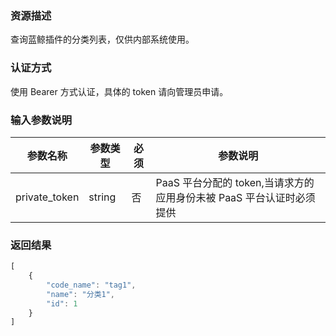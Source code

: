 ### 资源描述

查询蓝鲸插件的分类列表，仅供内部系统使用。

### 认证方式

使用 Bearer 方式认证，具体的 token 请向管理员申请。

### 输入参数说明

|   参数名称   |    参数类型  |  必须  |     参数说明     |
| ------------ | ------------ | ------ | ---------------- |
| private_token | string      | 否   | PaaS 平台分配的 token,当请求方的应用身份未被 PaaS 平台认证时必须提供|


### 返回结果

```javascript
[
    {
        "code_name": "tag1",
        "name": "分类1",
        "id": 1
    }
]
```